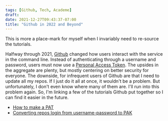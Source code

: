 ```yaml
---
tags: [Github, Tech, Academe]
draft:
date: 2021-12-27T09:43:37-07:00
title: "Github in 2022 and Beyond"
---
```


This is more a place-mark for myself when I invariably need to re-source the tutorials.

Halfway through 2021, [Github](github.com) changed how users interact with the service in the command line. Instead of authenticating through a username and password, users must now use a [Personal Access Token](https://github.blog/2020-12-15-token-authentication-requirements-for-git-operations/). The upsides in the aggregate are plenty, but mostly centering on better security for everyone. The downside, for infrequent users of Github are that I need to update all my repos. If I just do it all at once, it wouldn't be a problem. But unfortunately, I don't even know where many of them are. I'll run into this problem again. So, I'm linking a few of the tutorials Github put together so I can find it easier in the future.

- [How to make a PAT](https://docs.github.com/en/authentication/keeping-your-account-and-data-secure/creating-a-personal-access-token)
- [Converting repos login from username-password to PAK](https://docs.github.com/en/get-started/getting-started-with-git/managing-remote-repositories#switching-remote-urls-from-ssh-to-https)
